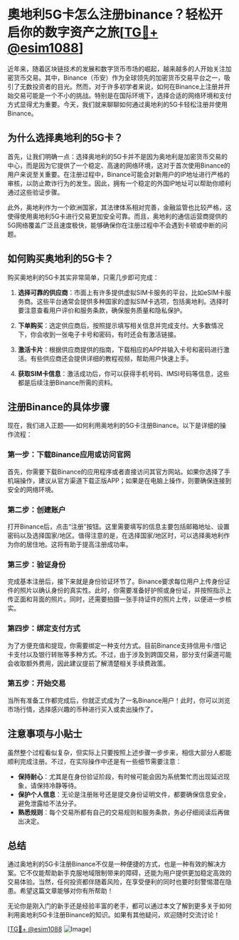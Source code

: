 # 奧地利5G卡怎么注册binance？轻松开启你的数字资产之旅[[TG💪+ @esim1088](https://t.me/s/esim1088)]

近年来，随着区块链技术的发展和数字货币市场的崛起，越来越多的人开始关注加密货币交易。其中，Binance（币安）作为全球领先的加密货币交易平台之一，吸引了无数投资者的目光。然而，对于许多初学者来说，如何在Binance上注册并开始交易可能是一个不小的挑战。特别是在国际环境下，选择合适的网络环境和支付方式显得尤为重要。今天，我们就来聊聊如何通过奥地利的5G卡轻松注册并使用Binance。

## 为什么选择奥地利的5G卡？

首先，让我们明确一点：选择奥地利的5G卡并不是因为奥地利是加密货币交易的中心，而是因为它提供了一个稳定、高速的网络环境，这对于首次使用Binance的用户来说至关重要。在注册过程中，Binance可能会对新用户的IP地址进行严格的审核，以防止欺诈行为的发生。因此，拥有一个稳定的外国IP地址可以帮助你顺利通过这些验证步骤。

此外，奥地利作为一个欧洲国家，其法律体系相对完善，金融监管也比较严格，这使得使用奥地利5G卡进行交易更加安全可靠。而且，奥地利的通信运营商提供的5G网络覆盖广泛且速度极快，能够确保你在注册过程中不会遇到卡顿或中断的问题。

## 如何购买奥地利的5G卡？

购买奥地利的5G卡其实非常简单，只需几步即可完成：

1. **选择可靠的供应商**：市面上有许多提供虚拟SIM卡服务的平台，比如eSIM卡服务商。这些平台通常会提供多种国家的虚拟SIM卡选项，包括奥地利。选择时要注意查看用户评价和服务条款，确保服务质量和隐私保护。

2. **下单购买**：选定供应商后，按照提示填写相关信息并完成支付。大多数情况下，你会收到一张电子卡号和密码，有时还会有激活链接。

3. **激活卡片**：根据供应商提供的指南，下载相应的APP并输入卡号和密码进行激活。有些供应商还会提供详细的教程视频，帮助用户快速上手。

4. **获取SIM卡信息**：激活成功后，你可以获得手机号码、IMSI号码等信息，这些都是后续注册Binance所需的资料。

## 注册Binance的具体步骤

现在，我们进入正题——如何利用奥地利的5G卡注册Binance。以下是详细的操作流程：

### 第一步：下载Binance应用或访问官网

首先，你需要下载Binance的应用程序或者直接访问其官方网站。如果你选择了手机端操作，建议从官方渠道下载正版APP；如果是在电脑上操作，则要确保连接到安全的网络环境。

### 第二步：创建账户

打开Binance后，点击“注册”按钮。这里需要填写的信息主要包括邮箱地址、设置密码以及选择国家/地区。值得注意的是，在选择国家/地区时，可以选择奥地利作为你的居住地。这将有助于提高注册成功率。

### 第三步：验证身份

完成基本注册后，接下来就是身份验证环节了。Binance要求每位用户上传身份证件的照片以确认身份的真实性。此时，你需要准备好护照或身份证，并按照指示上传正面和背面的照片。同时，还需要拍摄一张手持证件的照片上传，以便进一步核实。

### 第四步：绑定支付方式

为了方便充值和提现，你需要绑定一种支付方式。目前Binance支持信用卡/借记卡支付以及银行转账等多种方式。不过，由于涉及到跨国交易，部分支付渠道可能会收取额外费用，因此建议提前了解清楚相关手续费政策。

### 第五步：开始交易

当所有准备工作都完成后，你就正式成为了一名Binance用户！此时，你可以浏览市场行情，选择感兴趣的币种进行买入或卖出操作了。

## 注意事项与小贴士

虽然整个过程看似复杂，但实际上只要按照上述步骤一步步来，相信大部分人都能顺利完成注册。不过，在实际操作中还是有一些细节需要注意：

- **保持耐心**：尤其是在身份验证阶段，有时候可能会因为系统繁忙而出现延迟现象，请保持冷静等待。
- **保护个人信息**：无论是注册账号还是提交身份证明文件，都要确保信息安全，避免泄露给不法分子。
- **熟悉规则**：每个交易所都有自己的交易规则和服务条款，务必仔细阅读后再做出决定。

## 总结

通过奥地利的5G卡注册Binance不仅是一种便捷的方式，也是一种有效的解决方案。它不仅能帮助新手克服地域限制带来的障碍，还能为用户提供更加稳定高效的交易体验。当然，任何投资都伴随着风险，在享受便利的同时也要时刻警惕潜在隐患。希望这篇文章能够对你有所帮助！

无论你是刚入门的新手还是经验丰富的老手，都可以通过本文了解到更多关于如何利用奥地利5G卡注册Binance的知识。如果有其他疑问，欢迎随时交流讨论！

[[TG💪+ @esim1088](https://t.me/s/esim1088) ![Image](https://i.postimg.cc/4NQfJmqS/Snipaste-2025-05-13-00-14-12.png)]